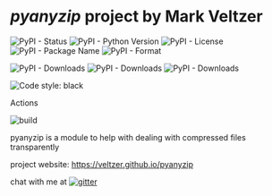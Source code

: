 
# *pyanyzip* project by Mark Veltzer

![PyPI - Status](https://img.shields.io/pypi/status/pyanyzip)
![PyPI - Python Version](https://img.shields.io/pypi/pyversions/pyanyzip)
![PyPI - License](https://img.shields.io/pypi/l/pyanyzip)
![PyPI - Package Name](https://img.shields.io/pypi/v/pyanyzip)
![PyPI - Format](https://img.shields.io/pypi/format/pyanyzip)

![PyPI - Downloads](https://img.shields.io/pypi/dd/pyanyzip)
![PyPI - Downloads](https://img.shields.io/pypi/dw/pyanyzip)
![PyPI - Downloads](https://img.shields.io/pypi/dm/pyanyzip)

![Code style: black](https://img.shields.io/badge/code%20style-black-000000.svg)


Actions

![build](https://github.com/veltzer/pyanyzip/workflows/build/badge.svg)

pyanyzip is a module to help with dealing with compressed files transparently

project website: https://veltzer.github.io/pyanyzip

chat with me at [![gitter](https://badges.gitter.im/Join%20Chat.svg)](https://gitter.im/veltzer/mark.veltzer)


